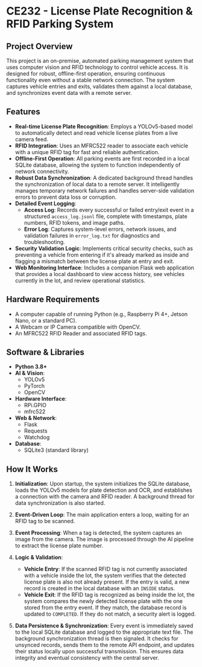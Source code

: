 # CE232 - License Plate Recognition & RFID Parking System

## Project Overview

This project is an on-premise, automated parking management system that uses computer vision and RFID technology to control vehicle access. It is designed for robust, offline-first operation, ensuring continuous functionality even without a stable network connection. The system captures vehicle entries and exits, validates them against a local database, and synchronizes event data with a remote server.

## Features

*   **Real-time License Plate Recognition**: Employs a YOLOv5-based model to automatically detect and read vehicle license plates from a live camera feed.
*   **RFID Integration**: Uses an MFRC522 reader to associate each vehicle with a unique RFID tag for fast and reliable authentication.
*   **Offline-First Operation**: All parking events are first recorded in a local SQLite database, allowing the system to function independently of network connectivity.
*   **Robust Data Synchronization**: A dedicated background thread handles the synchronization of local data to a remote server. It intelligently manages temporary network failures and handles server-side validation errors to prevent data loss or corruption.
*   **Detailed Event Logging**:
    *   **Access Log**: Records every successful or failed entry/exit event in a structured `access_log.jsonl` file, complete with timestamps, plate numbers, RFID tokens, and image paths.
    *   **Error Log**: Captures system-level errors, network issues, and validation failures in `error_log.txt` for diagnostics and troubleshooting.
*   **Security Validation Logic**: Implements critical security checks, such as preventing a vehicle from entering if it's already marked as inside and flagging a mismatch between the license plate at entry and exit.
*   **Web Monitoring Interface**: Includes a companion Flask web application that provides a local dashboard to view access history, see vehicles currently in the lot, and review operational statistics.

## Hardware Requirements

*   A computer capable of running Python (e.g., Raspberry Pi 4+, Jetson Nano, or a standard PC).
*   A Webcam or IP Camera compatible with OpenCV.
*   An MFRC522 RFID Reader and associated RFID tags.

## Software & Libraries

*   **Python 3.8+**
*   **AI & Vision**:
    *   YOLOv5
    *   PyTorch
    *   OpenCV
*   **Hardware Interface**:
    *   RPi.GPIO
    *   mfrc522
*   **Web & Network**:
    *   Flask
    *   Requests
    *   Watchdog
*   **Database**:
    *   SQLite3 (standard library)

## How It Works

1.  **Initialization**: Upon startup, the system initializes the SQLite database, loads the YOLOv5 models for plate detection and OCR, and establishes a connection with the camera and RFID reader. A background thread for data synchronization is also started.

2.  **Event-Driven Loop**: The main application enters a loop, waiting for an RFID tag to be scanned.

3.  **Event Processing**: When a tag is detected, the system captures an image from the camera. The image is processed through the AI pipeline to extract the license plate number.

4.  **Logic & Validation**:
    *   **Vehicle Entry**: If the scanned RFID tag is not currently associated with a vehicle inside the lot, the system verifies that the detected license plate is also not already present. If the entry is valid, a new record is created in the local database with an `INSIDE` status.
    *   **Vehicle Exit**: If the RFID tag is recognized as being inside the lot, the system compares the newly detected license plate with the one stored from the entry event. If they match, the database record is updated to `COMPLETED`. If they do not match, a security alert is logged.

5.  **Data Persistence & Synchronization**: Every event is immediately saved to the local SQLite database and logged to the appropriate text file. The background synchronization thread is then signaled. It checks for unsynced records, sends them to the remote API endpoint, and updates their status locally upon successful transmission. This ensures data integrity and eventual consistency with the central server.
